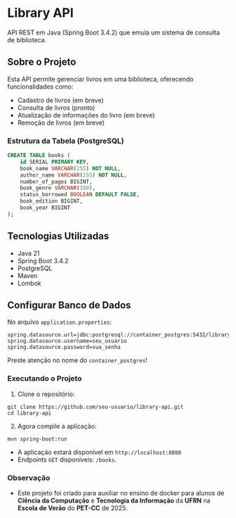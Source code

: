 #  Library API

API REST em Java (Spring Boot 3.4.2) que emula um sistema de consulta de biblioteca.

##  Sobre o Projeto

Esta API permite gerenciar livros em uma biblioteca, oferecendo funcionalidades como:

- Cadastro de livros (em breve)
- Consulta de livros (pronto)
- Atualização de informações do livro (em breve)
- Remoção de livros (em breve)

###  Estrutura da Tabela (PostgreSQL)

```sql
CREATE TABLE books (
    id SERIAL PRIMARY KEY,
    book_name VARCHAR(255) NOT NULL,
    author_name VARCHAR(255) NOT NULL,
    number_of_pages BIGINT,
    book_genre VARCHAR(100),
    status_borrowed BOOLEAN DEFAULT FALSE,
    book_edition BIGINT,
    book_year BIGINT
);
```

##  Tecnologias Utilizadas

- Java 21  
- Spring Boot 3.4.2  
- PostgreSQL  
- Maven  
- Lombok  

## Configurar Banco de Dados

No arquivo `application.properties`:

```properties
spring.datasource.url=jdbc:postgresql://container_postgres:5432/library_api
spring.datasource.username=seu_usuario
spring.datasource.password=sua_senha
```

Preste atenção no nome do ```container_postgres```!

### Executando o Projeto

1. Clone o repositório:
```
git clone https://github.com/seu-usuario/library-api.git
cd library-api
```
2. Agora compile a aplicação:
```
mvn spring-boot:run
```
- A aplicação estará disponível em ```http://localhost:8080```
- Endpoints ```GET``` disponíveis: ```/books```.

### Observação
- Este projeto foi criado para auxiliar no ensino de docker para alunos de **Ciência da Computação** e **Tecnologia da Informação** da **UFRN** na **Escola de Verão** do **PET-CC** de 2025.
